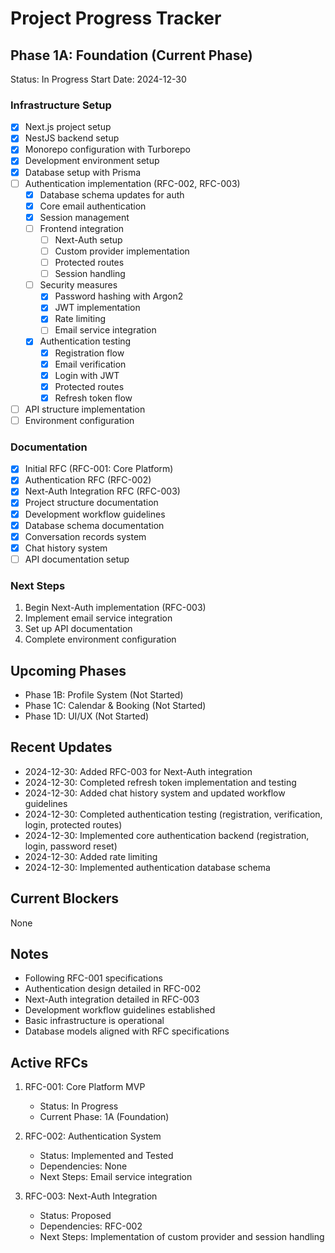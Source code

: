 # Project Progress Tracker

## Phase 1A: Foundation (Current Phase)
Status: In Progress
Start Date: 2024-12-30

### Infrastructure Setup
- [x] Next.js project setup
- [x] NestJS backend setup
- [x] Monorepo configuration with Turborepo
- [x] Development environment setup
- [x] Database setup with Prisma
- [ ] Authentication implementation (RFC-002, RFC-003)
  - [x] Database schema updates for auth
  - [x] Core email authentication
  - [x] Session management
  - [ ] Frontend integration
    - [ ] Next-Auth setup
    - [ ] Custom provider implementation
    - [ ] Protected routes
    - [ ] Session handling
  - [ ] Security measures
    - [x] Password hashing with Argon2
    - [x] JWT implementation
    - [x] Rate limiting
    - [ ] Email service integration
  - [x] Authentication testing
    - [x] Registration flow
    - [x] Email verification
    - [x] Login with JWT
    - [x] Protected routes
    - [x] Refresh token flow
- [ ] API structure implementation
- [ ] Environment configuration

### Documentation
- [x] Initial RFC (RFC-001: Core Platform)
- [x] Authentication RFC (RFC-002)
- [x] Next-Auth Integration RFC (RFC-003)
- [x] Project structure documentation
- [x] Development workflow guidelines
- [x] Database schema documentation
- [x] Conversation records system
- [x] Chat history system
- [ ] API documentation setup

### Next Steps
1. Begin Next-Auth implementation (RFC-003)
2. Implement email service integration
3. Set up API documentation
4. Complete environment configuration

## Upcoming Phases
- Phase 1B: Profile System (Not Started)
- Phase 1C: Calendar & Booking (Not Started)
- Phase 1D: UI/UX (Not Started)

## Recent Updates
- 2024-12-30: Added RFC-003 for Next-Auth integration
- 2024-12-30: Completed refresh token implementation and testing
- 2024-12-30: Added chat history system and updated workflow guidelines
- 2024-12-30: Completed authentication testing (registration, verification, login, protected routes)
- 2024-12-30: Implemented core authentication backend (registration, login, password reset)
- 2024-12-30: Added rate limiting
- 2024-12-30: Implemented authentication database schema

## Current Blockers
None

## Notes
- Following RFC-001 specifications
- Authentication design detailed in RFC-002
- Next-Auth integration detailed in RFC-003
- Development workflow guidelines established
- Basic infrastructure is operational
- Database models aligned with RFC specifications

## Active RFCs
1. RFC-001: Core Platform MVP
   - Status: In Progress
   - Current Phase: 1A (Foundation)
   
2. RFC-002: Authentication System
   - Status: Implemented and Tested
   - Dependencies: None
   - Next Steps: Email service integration
   
3. RFC-003: Next-Auth Integration
   - Status: Proposed
   - Dependencies: RFC-002
   - Next Steps: Implementation of custom provider and session handling 